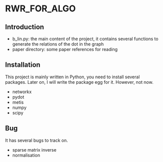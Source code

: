 # RWR_FOR_ALGO
## Introduction
* b_lin.py: the main content of the project, it contains several functions to generate the relations of the dot in the graph
* paper directory: some paper references for reading

## Installation
This project is mainly written in Python, you need to install several packages.
Later on, I will write the package egg for it. However, not now.
* networkx
* pydot
* metis
* numpy
* scipy


## Bug
It has several bugs to track on.
* sparse matrix inverse
* normalisation
